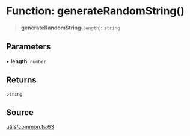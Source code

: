 # Function: generateRandomString()

> **generateRandomString**(`length`): `string`

## Parameters

• **length**: `number`

## Returns

`string`

## Source

[utils/common.ts:63](https://github.com/lehuygiang28/vnpay/blob/e5d2c2c4802c32c8fbad34e0595b2cfeb2281905/src/utils/common.ts#L63)
